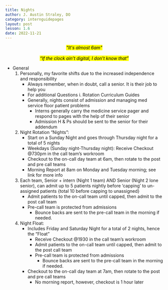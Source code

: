```yaml
---
title: Nights
author: J. Austin Straley, DO
category: internguidepages
layout: post
lesson: 1.6
date: 2022-11-21
---
```


<html>
    <meta charset="UTF-8">
    <meta name="viewport" content="width=device-width, initial-scale=1">
    <link href="{{site.baseurl}}/assets/grid/bootstrap-grid.min.css" rel="stylesheet">
    <link href="{{site.baseurl}}/assets/grid/grid.css" rel="stylesheet">
    <link rel="stylesheet" href="{{site.baseurl}}/assets/gitbook/gitbook-plugin-fontsettings/website.css">
    <link rel="stylesheet" href="{{site.baseurl}}/assets/gitbook/gitbook-plugin-search-pro/search.css">
    <link rel="stylesheet" href="{{site.baseurl}}/assets/gitbook/gitbook-plugin-back-to-top-button/plugin.css">
    <link rel="stylesheet" href="{{site.baseurl}}/assets/gitbook/style.css">
    <link rel="stylesheet" href="{{site.baseurl}}/assets/gitbook/custom.css">
    <link rel="stylesheet" href="{{site.baseurl}}/assets/gitbook/rouge/{{ site.syntax_highlighter_style | default: 'colorful' }}.css">
    <meta name="HandheldFriendly" content="true"/>
    <meta name="viewport" content="width=device-width, initial-scale=1, user-scalable=no">
    <meta name="apple-mobile-web-app-capable" content="yes">
    <meta name="apple-mobile-web-app-status-bar-style" content="black">
    <link rel="apple-touch-icon-precomposed" sizes="152x152" href="{{site.baseurl}}/assets/gitbook/images/apple-touch-icon-precomposed-152.png">
    <link rel="shortcut icon" href="{{site.baseurl}}/{{site.favicon_path}}" type="image/x-icon">
</html>

*<center><mark>"It's almost 6am"</mark></center>*<br>
*<center><mark>“If the clock ain’t digital, I don’t know that”</mark></center>*
	
- General
	1. Personally, my favorite shifts due to the increased independence and responsibility
        - Always remember, when in doubt, call a senior. It is their job to help you
        - For additional Questions
			i. Rotation Curriculum Guides 
        - Generally, nights consist of admission and managing med service floor patient problems
            - Interns generally carry the medicine service pager and respond to pages with the help of their senior
            - Admission H & Ps should be sent to the senior for their addendum
	2. Night Rotation “Nights”:
        - Start on a Sunday Night and goes through Thursday night for a total of 5 nights
        - Weekdays (Sunday night-Thursday night): Receive Checkout @730pm in the call team’s workroom
        - Checkout to the on-call day team at 6am, then rotate to the post and pre call teams
        - Morning Report at 8am on Monday and Tuesday morning; see link for more info
	3. Each team, Senior + intern (Night 1 team) AND Senior (Night 2 lone senior), can admit up to 5 patients nightly before ‘capping’ to un-assigned patients {total 10 before capping to unassigned} 
        - Admit patients to the on-call team until capped, then admit to the post call team
        - Pre-call team is protected from admissions
            - Bounce backs are sent to the pre-call team in the morning if needed.
	4. Night Float:
        - Includes Friday and Saturday Night for a total of 2 nights, hence the “Float”
            - Receive Checkout @1930 in the call team’s workroom
            - Admit patients to the on-call team until capped, then admit to the post call team
            - Pre-call team is protected from admissions
                - Bounce backs are sent to the pre-call team in the morning if needed.
        - Checkout to the on-call day team at 7am, then rotate to the post and pre call teams
            - No morning report, however, checkout is 1 hour later
